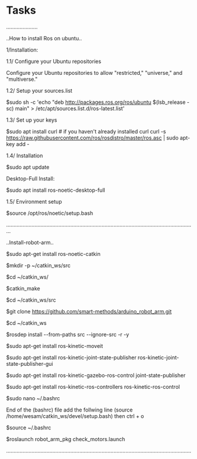 # Tasks

.....................

..How to install Ros on ubuntu..

1/Installation:

1.1/ Configure your Ubuntu repositories

Configure your Ubuntu repositories to allow "restricted," "universe," and "multiverse."

1.2/ Setup your sources.list

$sudo sh -c 'echo "deb http://packages.ros.org/ros/ubuntu $(lsb_release -sc) main" > /etc/apt/sources.list.d/ros-latest.list'

1.3/ Set up your keys

$sudo apt install curl # if you haven't already installed curl curl -s https://raw.githubusercontent.com/ros/rosdistro/master/ros.asc | sudo apt-key add -

1.4/ Installation

$sudo apt update

Desktop-Full Install:

$sudo apt install ros-noetic-desktop-full

1.5/ Environment setup

$source /opt/ros/noetic/setup.bash

...............................................................................................................................

..Install-robot-arm..

$sudo apt-get install ros-noetic-catkin

$mkdir -p ~/catkin_ws/src

$cd ~/catkin_ws/

$catkin_make

$cd ~/catkin_ws/src

$git clone https://github.com/smart-methods/arduino_robot_arm.git 

$cd ~/catkin_ws

$rosdep install --from-paths src --ignore-src -r -y

$sudo apt-get install ros-kinetic-moveit

$sudo apt-get install ros-kinetic-joint-state-publisher ros-kinetic-joint-state-publisher-gui

$sudo apt-get install ros-kinetic-gazebo-ros-control joint-state-publisher

$sudo apt-get install ros-kinetic-ros-controllers ros-kinetic-ros-control

$sudo nano ~/.bashrc

End of the (bashrc) file add the follwing line
(source /home/wesam/catkin_ws/devel/setup.bash)
then 
ctrl + o

$source ~/.bashrc

$roslaunch robot_arm_pkg check_motors.launch

............................................................................................................................


















